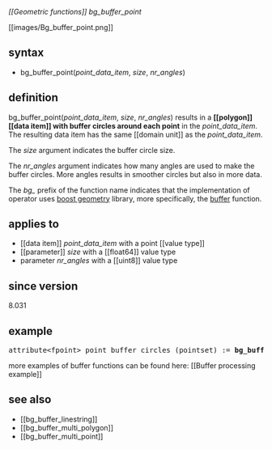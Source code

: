*[[Geometric functions]] bg_buffer_point*

[[images/Bg_buffer_point.png]]

## syntax

- bg_buffer_point(*point_data_item*, *size*, *nr_angles*)

## definition

bg_buffer_point(*point_data_item*, *size*, *nr_angles*) results in a <B>[[polygon]] [[data item]] with buffer circles around each point</B> in the *point_data_item*. The resulting data item has the same [[domain unit]] as the *point_data_item*.

The *size* argument indicates the buffer circle size.

The *nr_angles* argument indicates how many angles are used to make the buffer circles. More angles results in smoother circles but also in more data.

The *bg_* prefix of the function name indicates that the implementation of operator uses [boost geometry](https://www.boost.org/doc/libs/1_80_0/libs/geometry/doc/html/index.html)
library, more specifically, the [buffer](https://www.boost.org/doc/libs/1_80_0/libs/geometry/doc/html/geometry/reference/algorithms/buffer/buffer_4.html) function.

## applies to

- [[data item]] *point_data_item* with a point [[value type]]
- [[parameter]] *size* with a [[float64]] value type
- parameter *nr_angles* with a [[uint8]] value type

## since version

8.031

## example

<pre>
attribute&lt;fpoint&gt; point_buffer_circles (pointset) := <B>bg_buffer_point(</B>pointset/geometry, 10.0, 16b<B>)</B>;
</pre>

more examples of buffer functions can be found here: [[Buffer processing example]]

## see also

- [[bg_buffer_linestring]]
- [[bg_buffer_multi_polygon]]
- [[bg_buffer_multi_point]]